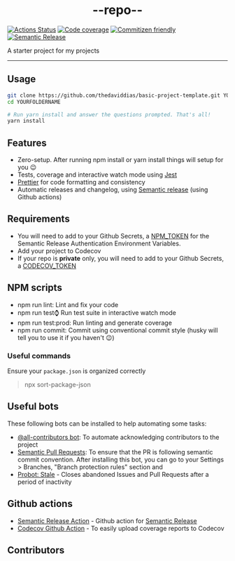 <p align="center">
  <!-- img -->
</p>
<h1 align="center">
  --repo--
</h1>

[![Actions Status](https://github.com/--owner--/--repo--/workflows/.github/workflows/ci.yml/badge.svg)](https://github.com/--owner--/--repo--/actions)
[![Code coverage](https://img.shields.io/codecov/c/github/--owner--/--repo--/master.svg)](https://codecov.io/gh/--owner--/--repo--)
[![Commitizen friendly](https://img.shields.io/badge/commitizen-friendly-brightgreen.svg)](http://commitizen.github.io/cz-cli/)
[![Semantic Release](https://img.shields.io/badge/%20%20%F0%9F%93%A6%F0%9F%9A%80-semantic--release-e10079.svg)](https://github.com/--owner--/--repo--)

A starter project for my projects

---

## Usage

```bash
git clone https://github.com/thedaviddias/basic-project-template.git YOURFOLDERNAME
cd YOURFOLDERNAME

# Run yarn install and answer the questions prompted. That's all!
yarn install
```
## Features
* Zero-setup. After running npm install or yarn install things will setup for you 😉
* Tests, coverage and interactive watch mode using [Jest](https://jestjs.io/)
* [Prettier](https://prettier.io/) for code formatting and consistency
* Automatic releases and changelog, using [Semantic release](https://semantic-release.gitbook.io/semantic-release/) (using Github actions)

## Requirements

* You will need to add to your Github Secrets, a [NPM_TOKEN](https://docs.npmjs.com/creating-and-viewing-authentication-tokens) for the Semantic Release Authentication Environment Variables.
* Add your project to Codecov
* If your repo is **private** only, you will need to add to your Github Secrets, a [CODECOV_TOKEN](https://docs.codecov.io/docs/quick-start)

## NPM scripts
* npm run lint: Lint and fix your code
* npm run test:watch: Run test suite in interactive watch mode
* npm run test:prod: Run linting and generate coverage
* npm run commit: Commit using conventional commit style (husky will tell you to use it if you haven't 😉)

### Useful commands

Ensure your `package.json` is organized correctly

> npx sort-package-json

## Useful bots

These following bots can be installed to help automating some tasks:

* [@all-contributors bot](https://github.com/all-contributors/all-contributors-bot): To automate acknowledging contributors to the project
* [Semantic Pull Requests](https://github.com/zeke/semantic-pull-requests): To ensure that the PR is following semantic commit convention. After installing this bot, you can go to your Settings > Branches, "Branch protection rules" section and
* [Probot: Stale](https://github.com/probot/stale) - Closes abandoned Issues and Pull Requests after a period of inactivity

## Github actions

* [Semantic Release Action](https://github.com/cycjimmy/semantic-release-action) - Github action for [Semantic Release](https://github.com/semantic-release/semantic-release)
* [Codecov Github Action](https://github.com/codecov/codecov-action) - To easily upload coverage reports to Codecov

## Contributors
